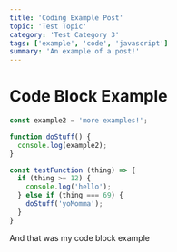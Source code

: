 ```yaml
---
title: 'Coding Example Post'
topic: 'Test Topic'
category: 'Test Category 3'
tags: ['example', 'code', 'javascript']
summary: 'An example of a post!'
---
```


# Code Block Example

```js
const example2 = 'more examples!';

function doStuff() {
  console.log(example2);
}

const testFunction (thing) => {
  if (thing >= 12) {
    console.log('hello');
  } else if (thing === 69) {
    doStuff('yoMomma');
  }
}
```

And that was my code block example

